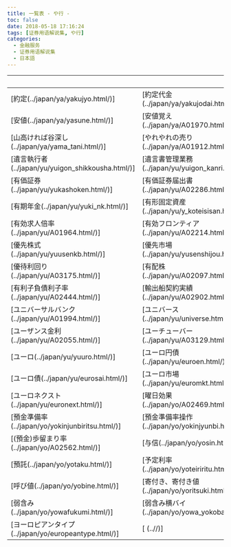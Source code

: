 ```yaml
---
title: 一覧表 - や行 -
toc: false
date: 2018-05-18 17:16:24
tags: [证券用语解说集, や行]
categories:
  - 金融服务
  - 证券用语解说集
  - 日本語
---
```


| &nbsp; | &nbsp; | &nbsp; |
| :----- | :----- | :----- |
| [約定(../japan/ya/yakujyo.html/)] | [約定代金(../japan/ya/yakujodai.html/)] | [約定日(../japan/ya/yakujo.html/)] |
| [安値(../japan/ya/yasune.html/)] | [安値覚え(../japan/ya/A01970.html/)] | [休むも相場(../japan/ya/yasumumosouba.html/)] |
| [山高ければ谷深し(../japan/ya/yama_tani.html/)] | [やれやれの売り(../japan/ya/A01912.html/)] | [遺言(../japan/yu/yuigon.html/)] |
| [遺言執行者(../japan/yu/yuigon_shikkousha.html/)] | [遺言書管理業務(../japan/yu/yuigon_kanri.html/)] | [遺言信託(../japan/yu/yuigon_shintaku.html/)] |
| [有価証券(../japan/yu/yukashoken.html/)] | [有価証券届出書(../japan/yu/A02286.html/)] | [有価証券報告書(../japan/yu/yuka_hokoku.html/)] |
| [有期年金(../japan/yu/yuki_nk.html/)] | [有形固定資産(../japan/yu/y_koteisisan.html/)] | [有限責任事業組合(../japan/yu/yuugen_sekinin.html/)] |
| [有効求人倍率(../japan/yu/A01964.html/)] | [有効フロンティア(../japan/yu/A02214.html/)] | [有事のドル買い(../japan/yu/yuji_dollar.html/)] |
| [優先株式(../japan/yu/yuusenkb.html/)] | [優先市場(../japan/yu/yusenshijou.html/)] | [優先出資証券(../japan/yu/yusen.html/)] |
| [優待利回り(../japan/yu/A03175.html/)] | [有配株(../japan/yu/A02097.html/)] | [有利子負債(../japan/yu/yurishifusai.html/)] |
| [有利子負債利子率(../japan/yu/A02444.html/)] | [輸出船契約実績(../japan/yu/A02902.html/)] | [ユニコーン(../japan/yu/A02916.html/)] |
| [ユニバーサルバンク(../japan/yu/A01994.html/)] | [ユニバース(../japan/yu/universe.html/)] | [輸入予約(../japan/yu/yunyuyoyaku.html/)] |
| [ユーザンス金利(../japan/yu/A02055.html/)] | [ユーチューバー(../japan/yu/A03129.html/)] | [ユーフォリア(../japan/yu/A03138.html/)] |
| [ユーロ(../japan/yu/yuuro.html/)] | [ユーロ円債(../japan/yu/euroen.html/)] | [ユーロクリア(../japan/yu/euroclear.html/)] |
| [ユーロ債(../japan/yu/eurosai.html/)] | [ユーロ市場(../japan/yu/euromkt.html/)] | [ユーロ建て債(../japan/yu/euro_sai.html/)] |
| [ユーロネクスト(../japan/yu/euronext.html/)] | [曜日効果(../japan/yo/A02469.html/)] | [預金(../japan/yo/yokin.html/)] |
| [預金準備率(../japan/yo/yokinjunbiritsu.html/)] | [預金準備率操作(../japan/yo/yokinjyunbi.html/)] | [預金ファシリティー金利(../japan/ya/A01991.html/)] |
| [(預金)歩留まり率(../japan/yo/A02562.html/)] | [与信(../japan/yo/yosin.html/)] | [預貸率(../japan/yo/A02298.html/)] |
| [預託(../japan/yo/yotaku.html/)] | [予定利率(../japan/yo/yoteiriritu.html/)] | [予備格付け(../japan/yo/A01901.html/)] |
| [呼び値(../japan/yo/yobine.html/)] | [寄付き、寄付き値(../japan/yo/yoritsuki.html/)] | [寄り前(../japan/yo/yorimae.html/)] |
| [弱含み(../japan/yo/yowafukumi.html/)] | [弱含み横バイ(../japan/yo/yowa_yokobai.html/)] | [四本値(../japan/yo/yonhonne.html/)] |
| [ヨーロピアンタイプ(../japan/yo/europeantype.html/)] | [&nbsp;(..//)] | [&nbsp;(..//)] |

